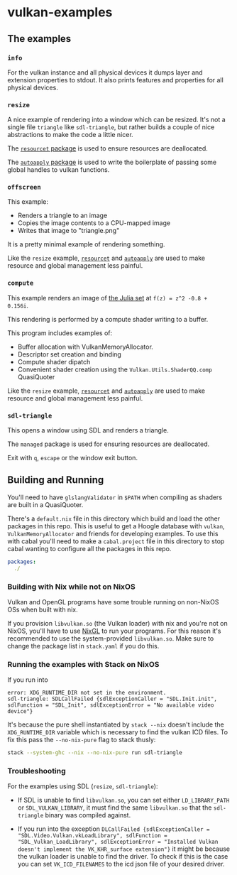 # vulkan-examples

## The examples

### `info`

For the vulkan instance and all physical devices it dumps layer and extension
properties to stdout. It also prints features and properties for all physical
devices.

### `resize`

A nice example of rendering into a window which can be resized. It's not a
single file `triangle` like `sdl-triangle`, but rather builds a couple of nice
abstractions to make the code a little nicer.

The [`resourcet` package](https://hackage.haskell.org/package/resourcet) is
used to ensure resources are deallocated.

The [`autoapply` package](https://hackage.haskell.org/package/autoapply) is
used to write the boilerplate of passing some global handles to vulkan
functions.

### `offscreen`

This example:

- Renders a triangle to an image
- Copies the image contents to a CPU-mapped image
- Writes that image to "triangle.png"

It is a pretty minimal example of rendering something.

Like the `resize` example,
[`resourcet`](https://hackage.haskell.org/package/resourcet) and
[`autoapply`](https://hackage.haskell.org/package/autoapply) are used to make
resource and global management less painful.

### `compute`

This example renders an image of [the Julia
set](https://en.wikipedia.org/wiki/Julia_set) at `f(z) = z^2 -0.8 + 0.156i`.

This rendering is performed by a compute shader writing to a buffer.

This program includes examples of:

- Buffer allocation with VulkanMemoryAllocator.
- Descriptor set creation and binding
- Compute shader dipatch
- Convenient shader creation using the `Vulkan.Utils.ShaderQQ.comp` QuasiQuoter

Like the `resize` example,
[`resourcet`](https://hackage.haskell.org/package/resourcet) and
[`autoapply`](https://hackage.haskell.org/package/autoapply) are used to make
resource and global management less painful.

### `sdl-triangle`

This opens a window using SDL and renders a triangle.

The `managed` package is used for ensuring resources are deallocated.

Exit with `q`, `escape` or the window exit button.

## Building and Running

You'll need to have `glslangValidator` in `$PATH` when compiling as shaders are
built in a QuasiQuoter.

There's a `default.nix` file in this directory which build and load the other
packages in this repo. This is useful to get a Hoogle database with `vulkan`,
`VulkanMemoryAllocator` and friends for developing examples. To use this with
cabal you'll need to make a `cabal.project` file in this directory to stop
cabal wanting to configure all the packages in this repo.

```yaml
packages:
  ./
```

### Building with Nix while not on NixOS

Vulkan and OpenGL programs have some trouble running on non-NixOS OSs when
built with nix.

If you provision `libvulkan.so` (the Vulkan loader) with nix and you're not on
NixOS, you'll have to use [NixGL](https://github.com/guibou/nixGL) to run your
programs. For this reason it's recommended to use the system-provided
`libvulkan.so`. Make sure to change the package list in `stack.yaml` if you do
this.

### Running the examples with Stack on NixOS

If you run into

```
error: XDG_RUNTIME_DIR not set in the environment.
sdl-triangle: SDLCallFailed {sdlExceptionCaller = "SDL.Init.init", sdlFunction = "SDL_Init", sdlExceptionError = "No available video device"}
```

It's because the pure shell instantiated by `stack --nix` doesn't include the
`XDG_RUNTIME_DIR` variable which is necessary to find the vulkan ICD files. To
fix this pass the `--no-nix-pure` flag to stack thusly:

```bash
stack --system-ghc --nix --no-nix-pure run sdl-triangle
```

### Troubleshooting

For the examples using SDL (`resize`, `sdl-triangle`):

- If SDL is unable to find `libvulkan.so`, you can set either `LD_LIBRARY_PATH`
  or `SDL_VULKAN_LIBRARY`, it must find the same `libvulkan.so` that the
  `sdl-triangle` binary was compiled against.

- If you run into the exception `DLCallFailed {sdlExceptionCaller =
  "SDL.Video.Vulkan.vkLoadLibrary", sdlFunction = "SDL_Vulkan_LoadLibrary",
  sdlExceptionError = "Installed Vulkan doesn't implement the VK_KHR_surface
  extension"}` it might be because the vulkan loader is unable to find the
  driver. To check if this is the case you can set `VK_ICD_FILENAMES` to the
  icd json file of your desired driver.
